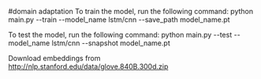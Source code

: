 #domain adaptation
To train the model, run the following command:
python main.py --train --model_name lstm/cnn --save_path model_name.pt 

To test the model, run the following command:
python main.py --test --model_name lstm/cnn --snapshot model_name.pt

Download embeddings from http://nlp.stanford.edu/data/glove.840B.300d.zip
